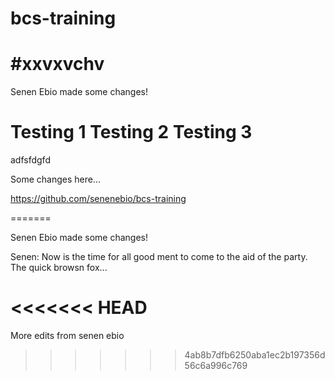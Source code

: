 # bcs-training

#xxvxvchv
=======
Senen Ebio made some changes!

Testing 1
Testing 2 
Testing 3
=======

adfsfdgfd


Some changes here...







https://github.com/senenebio/bcs-training

=======

Senen Ebio made some changes!


Senen: Now is the time for all good ment to come to the aid of the party.
The quick browsn fox...

<<<<<<< HEAD
=======


More edits from senen ebio
>>>>>>> 4ab8b7dfb6250aba1ec2b197356d56c6a996c769
